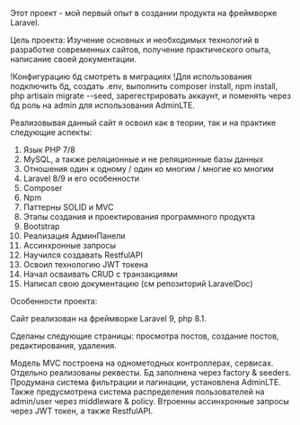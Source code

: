 Этот проект - мой первый опыт в создании продукта на фреймворке Laravel.

Цель проекта: Изучение основных и необходимых технологий в разработке современных сайтов,
получение практического опыта, написание своей документации.

!Конфигурацию бд смотреть в миграциях
!Для использования подключить бд, создать .env, выполнить composer install, npm install, php artisain migrate --seed, зарегестрировать аккаунт, и поменять через бд роль на admin для использования AdminLTE.

Реализовывая данный сайт я освоил как в теории, так и на практике следующие аспекты:

1) Язык PHP 7/8
2) MySQL, а также реляционные и не реляционные базы данных
3) Отношения один к одному / один ко многим / многие ко многим
4) Laravel 8/9 и его особенности
5) Composer
6) Npm
7) Паттерны SOLID и MVC
8) Этапы создания и проектирования программного продукта
9) Bootstrap
10) Реализация АдминПанели
11) Ассинхронные запросы
12) Научился создавать RestfulAPI
13) Освоил технологию JWT токена
14) Начал осваивать CRUD с транзакциями 
15) Написал свою документацию (см репозиторий LaravelDoc)

Особенности проекта:

Сайт реализован на фреймворке Laravel 9, php 8.1.

Сделаны следующие страницы: просмотра постов, создание постов, редактирования, удаления.

Модель MVC построена на однометодных контроллерах, сервисах. Отдельно реализованы реквесты. Бд заполнена через factory & seeders. Продумана система фильтрации и пагинации, установлена AdminLTE. Также предусмотрена система распределения пользователей на admin/user через middleware & policy. Втроенны ассинхронные запросы через JWT токен, а также RestfulAPI.
